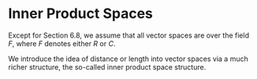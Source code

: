 # Inner Product Spaces

Except for Section 6.8, we assume that all vector spaces are over the field $F$, where $F$ denotes either $R$ or $C$.

We introduce the idea of distance or length into vector spaces via a much richer structure, the so-called inner product space structure.